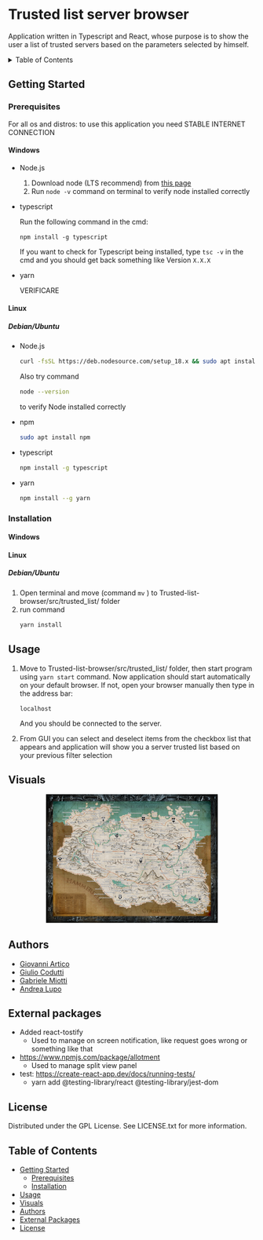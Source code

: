 # Trusted list server browser
Application written in Typescript and React, whose purpose is to show the user a list of trusted servers based on the parameters selected by himself.

<!-- TABLE OF CONTENTS -->
<details>
  <summary>Table of Contents</summary>
  <ol>
    <li>
      <a href="#getting-started">Getting Started</a>
      <ul>
        <li><a href="#prerequisites">Prerequisites</a></li>
        <li><a href="#installation">Installation</a></li>
      </ul>
    </li>
    <li><a href="#usage">Usage</a></li>
    <li><a href="#visuals">Visuals</a></li>
    <li><a href="#authors">Authors</a></li>
    <li><a href="#external-packages">External package</a></li> 
    <li><a href="#license">License</a></li>
  </ol>
</details>

## Getting Started

### Prerequisites
For all os and distros: to use this application you need STABLE INTERNET CONNECTION
#### Windows
* Node.js
  1. Download node (LTS recommend) from [this page](https://nodejs.org/en/download/)
  2. Run `node -v` command on terminal to verify node installed correctly
    
* typescript

    Run the following command in the cmd:
    
    ```
    npm install -g typescript
    ```
    
    If you want to check for Typescript being installed, type `tsc -v` in the cmd and you should get back something like Version `X.X.X`
  
* yarn
  
  VERIFICARE
  
#### Linux
##### Debian/Ubuntu
* Node.js
  ```sh
  curl -fsSL https://deb.nodesource.com/setup_18.x && sudo apt install -y nodejs
  ```
    Also try command
  ```sh
  node --version
  ```
    to verify Node installed correctly
    
* npm 
    ```sh
    sudo apt install npm
    ```
    
* typescript
  ```sh
  npm install -g typescript
  ```
  
* yarn
  ```sh
  npm install --g yarn
  ```
### Installation

#### Windows
#### Linux
##### Debian/Ubuntu

1. Open terminal and move (command `mv` ) to Trusted-list-browser/src/trusted_list/ folder
2. run command 
    ```sh
    yarn install
    ```
## Usage
1. Move to Trusted-list-browser/src/trusted_list/ folder, then start program using `yarn start` command.
   Now application should start automatically on your default browser.
   If not, open your browser manually then type in the address bar:
   ```
   localhost
   ```
   And you should be connected to the server.
   
2. From GUI you can select and deselect items from the checkbox list that appears and application will show you a server trusted list based on your previous filter selection 

## Visuals

<p align="center">
  <img src="Screenshots/Mappa_skyrim.jpg" width="350"/>
</p>

## Authors
* [Giovanni Artico](https://github.com/Geostartico)
* [Giulio Codutti](https://github.com/giulpig)
* [Gabriele Miotti](https://github.com/gabriele-0201)
* [Andrea Lupo](https://github.com/LK-parrot)

## External packages
+ Added react-tostify
    + Used to manage on screen notification, like request goes wrong or something like that
+ https://www.npmjs.com/package/allotment
    + Used to manage split view panel
+ test: https://create-react-app.dev/docs/running-tests/
    + yarn add @testing-library/react @testing-library/jest-dom

## License
Distributed under the GPL License. See LICENSE.txt for more information.

## Table of Contents
* [Getting Started](#getting-started)
    * [Prerequisites](#prerequisites)
    * [Installation](#installation)
* [Usage](#usage)
* [Visuals](#visuals)
* [Authors](#authors)
* [External Packages](#external-packages)
* [License](#license)
